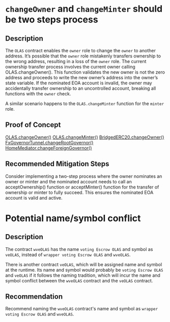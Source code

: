 # `changeOwner` and `changeMinter` should be two steps process
## Description
The `OLAS` contract enables the `owner` role to change the `owner` to another address. It’s possible that the `owner` role mistakenly transfers ownership to the wrong address, resulting in a loss of the `owner` role. The current ownership transfer process involves the current owner calling OLAS.changeOwner(). This function validates the new owner is not the zero address and proceeds to write the new owner’s address into the owner’s state variable. If the nominated EOA account is invalid, the owner may accidentally transfer ownership to an uncontrolled account, breaking all functions with the `owner` check.

A similar scenario happens to the `OLAS.changeMinter` function for the `minter` role.

## Proof of Concept
[OLAS.changeOwner()](https://github.com/code-423n4/2023-12-autonolas/blob/2a095eb1f8359be349d23af67089795fb0be4ed1/governance/contracts/OLAS.sol#L43)
[OLAS.changeMinter()](https://github.com/code-423n4/2023-12-autonolas/blob/2a095eb1f8359be349d23af67089795fb0be4ed1/governance/contracts/OLAS.sol#L58)
[BridgedERC20.changeOwner()](https://github.com/code-423n4/2023-12-autonolas/blob/2a095eb1f8359be349d23af67089795fb0be4ed1/governance/contracts/bridges/BridgedERC20.sol#L30)
[FxGovernorTunnel.changeRootGovernor()](https://github.com/code-423n4/2023-12-autonolas/blob/2a095eb1f8359be349d23af67089795fb0be4ed1/governance/contracts/bridges/FxGovernorTunnel.sol#L81)
[HomeMediator.changeForeignGovernor()](https://github.com/code-423n4/2023-12-autonolas/blob/2a095eb1f8359be349d23af67089795fb0be4ed1/governance/contracts/bridges/HomeMediator.sol#L81)

## Recommended Mitigation Steps
Consider implementing a two-step process where the owner nominates an owner or minter and the nominated account needs to call an acceptOwnership() function or acceptMinter() function for the transfer of ownership or minter to fully succeed. This ensures the nominated EOA account is valid and active.


# Potential name/symbol conflict

## Description
The contract `wveOLAS` has the name `voting Escrow OLAS` and symbol as `veOLAS`, instead of `wrapper voting Escrow OLAS` and `wveOLAS`.

There is another contract `veOLAS`, which will be assigned name and symbol at the runtime. Its name and symbol would probably be `voting Escrow OLAS` and `veOLAS` if it follows the naming tradition, which will incur the name and symbol conflict between the `wveOLAS` contract and the `veOLAS` contract.

## Recommendation
Recommend naming the `wveOLAS` contract's name and symbol as `wrapper voting Escrow OLAS` and `wveOLAS`.